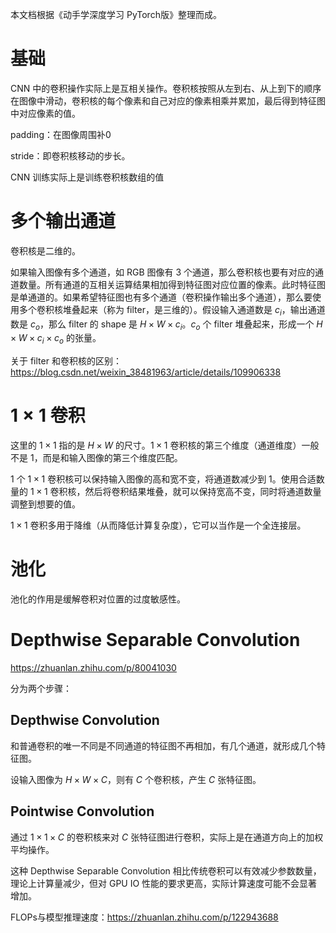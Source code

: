 本文档根据《动手学深度学习 PyTorch版》整理而成。

# 基础

CNN 中的卷积操作实际上是互相关操作。卷积核按照从左到右、从上到下的顺序在图像中滑动，卷积核的每个像素和自己对应的像素相乘并累加，最后得到特征图中对应像素的值。

padding：在图像周围补0

stride：即卷积核移动的步长。

CNN 训练实际上是训练卷积核数组的值

# 多个输出通道

卷积核是二维的。

如果输入图像有多个通道，如 RGB 图像有 3 个通道，那么卷积核也要有对应的通道数量。所有通道的互相关运算结果相加得到特征图对应位置的像素。此时特征图是单通道的。如果希望特征图也有多个通道（卷积操作输出多个通道），那么要使用多个卷积核堆叠起来（称为 filter，是三维的）。假设输入通道数是 $c_i$，输出通道数是 $c_o$，那么 filter 的 shape 是 $H \times W \times c_i$。$c_o$ 个 filter 堆叠起来，形成一个 $H \times W \times c_i \times c_o$ 的张量。

关于 filter 和卷积核的区别：https://blog.csdn.net/weixin_38481963/article/details/109906338

# $1\times 1$ 卷积

这里的 $1 \times 1$ 指的是 $H \times W$ 的尺寸。$1 \times 1$ 卷积核的第三个维度（通道维度）一般不是 1，而是和输入图像的第三个维度匹配。

1 个 $1 \times 1$ 卷积核可以保持输入图像的高和宽不变，将通道数减少到 1。使用合适数量的 $1 \times 1$ 卷积核，然后将卷积结果堆叠，就可以保持宽高不变，同时将通道数量调整到想要的值。

$1 \times 1$ 卷积多用于降维（从而降低计算复杂度），它可以当作是一个全连接层。

# 池化

池化的作用是缓解卷积对位置的过度敏感性。

# Depthwise Separable Convolution

https://zhuanlan.zhihu.com/p/80041030

分为两个步骤：

## Depthwise Convolution

和普通卷积的唯一不同是不同通道的特征图不再相加，有几个通道，就形成几个特征图。

设输入图像为 $H \times W \times C$，则有 $C$ 个卷积核，产生 $C$ 张特征图。

## Pointwise Convolution

通过 $1 \times 1 \times C$ 的卷积核来对 $C$ 张特征图进行卷积，实际上是在通道方向上的加权平均操作。

这种 Depthwise Separable Convolution 相比传统卷积可以有效减少参数数量，理论上计算量减少，但对 GPU IO 性能的要求更高，实际计算速度可能不会显著增加。

FLOPs与模型推理速度：https://zhuanlan.zhihu.com/p/122943688